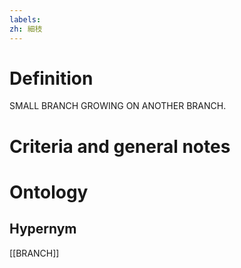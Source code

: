 ```yaml
---
labels: 
zh: 細枝
---
```


# Definition
SMALL BRANCH GROWING ON ANOTHER BRANCH.
# Criteria and general notes
# Ontology

## Hypernym
[[BRANCH]]